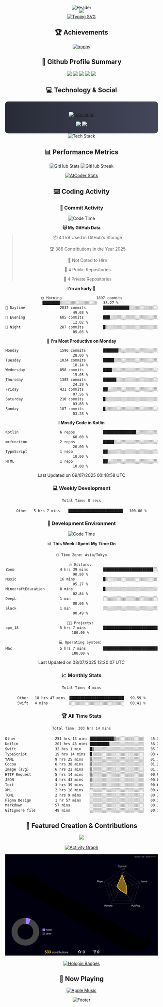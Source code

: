 <div align="center">
  
![Header](https://capsule-render.vercel.app/api?type=waving&color=gradient&customColorList=12&height=300&section=header&text=Welcome%20to%20Batapii's%20Universe&fontSize=50&animation=fadeIn&fontAlignY=40&desc=Android%20Developer%20|%20Kotlin%20LOVE%20)

<div style="margin-top: -20px;">
  <img src="https://readme-typing-svg.herokuapp.com/?lines=Crafting+Android+Experiences;Building+Tomorrow's+Apps+Today;Always+Learning,+Always+Growing&font=Fira%20Code&center=true&width=440&height=45&color=f75c7e&vCenter=true&size=22&pause=1000">
</div>

<a href="https://git.io/typing-svg">
  <img src="https://readme-typing-svg.demolab.com?font=Fira+Code&weight=600&size=28&duration=4000&pause=1000&center=true&vCenter=true&width=800&lines=Hey+there!+I'm+Batapii+%F0%9F%91%8B;Android+Developer+from+Japan+%F0%9F%87%AF%F0%9F%87%B5" alt="Typing SVG" />
</a>

## 🏆 Achievements

[![trophy](https://github-profile-trophy.vercel.app/?username=batapii&theme=onestar&no-frame=true&no-bg=true&column=8&rank=SECRET,SSS,SS,S,AAA,AA,A,B,C,?&margin-w=10&margin-h=10)](https://github.com/ryo-ma/github-profile-trophy)

## 🎯 Github Profile Summary

<div align="center">
  <img src="http://github-profile-summary-cards.vercel.app/api/cards/profile-details?username=batapii&theme=radical" />
  <img src="http://github-profile-summary-cards.vercel.app/api/cards/repos-per-language?username=batapii&theme=radical" />
  <img src="http://github-profile-summary-cards.vercel.app/api/cards/most-commit-language?username=batapii&theme=radical" />
  <img src="http://github-profile-summary-cards.vercel.app/api/cards/stats?username=batapii&theme=radical" />
  <img src="http://github-profile-summary-cards.vercel.app/api/cards/productive-time?username=batapii&theme=radical" />
</div>

## 💻 Technology & Social

<div align="center" style="background: linear-gradient(to right, #282A36, #44475A); padding: 20px; border-radius: 10px;">

[![Top Langs](https://github-readme-stats.vercel.app/api/top-langs/?username=batapii
)](https://github.com/anuraghazra/github-readme-stats)

<div style="margin-top: 15px">
<a href="https://github.com/batapii"><img src="https://img.shields.io/github/followers/batapii?style=for-the-badge&logo=github&label=Follow&color=ff6e96&labelColor=282A36"/></a>
<a href="https://twitter.com/batapii3939"><img src="https://img.shields.io/twitter/follow/batapii?style=for-the-badge&logo=twitter&color=1DA1F2&labelColor=282A36&label= Twitter"/></a>
</div>

</div>

<div align="center">
<img src="https://github-readme-tech-stack.vercel.app/api/cards?title=Tech+Stack&align=center&titleAlign=center&fontSize=20&lineHeight=10&lineCount=4&theme=github_dark&width=800&bg=%230D1117&badge=%23161B22&border=%2321262D&titleColor=%2358A6FF&line1=kotlin%2Ckotlin%2C0095D5%3Bandroid%2Candroid%2C00ff00%3Bjetpackcompose%2Cjetpack%2C4285F4%3B&line2=swift%2Cswift%2CFA7343%3Bfirebase%2Cfirebase%2CFFCA28%3Bgithub%2Cgithub%2C181717%3B&line3=typescript%2Ctypescript%2C3178C6%3Bgraphql%2Cgraphql%2CE10098%3Bsupabase%2Csupabase%2C3FCF8E%3B&line4=gradle%2Cgradle%2C02303A%3Bgitkraken%2Cgitkraken%2C179287%3Bpostman%2Cpostman%2CFF6C37%3B" alt="Tech Stack" />
</div>



## 📊 Performance Metrics

<div align="center">

![GitHub Stats](https://github-readme-stats.vercel.app/api?username=batapii&show_icons=true&theme=radical&hide_border=true&bg_color=0D1117)
![GitHub Streak](https://github-readme-streak-stats.herokuapp.com/?user=batapii&theme=radical&hide_border=true&background=0D1117)

[![AtCoder Stats](https://atcoder-readme-stats.vercel.app/stats/batapii3939?theme=dark&show_history=5&width=495)](https://github.com/iwbc-mzk/atcoder-readme-stats)

</div>

## ⌨️ Coding Activity

### 🌟 Commit Activity
<!--START_SECTION:commit-stats-->
![Code Time](http://img.shields.io/badge/Code%20Time-554%20hrs%2028%20mins-blue)

**🐱 My GitHub Data** 

> 📦 4.1 kB Used in GitHub's Storage 
 > 
> 🏆 386 Contributions in the Year 2025
 > 
> 🚫 Not Opted to Hire
 > 
> 📜 4 Public Repositories 
 > 
> 🔑 4 Private Repositories 
 > 
**I'm an Early 🐤** 

```text
🌞 Morning                1897 commits        ████████░░░░░░░░░░░░░░░░░   33.27 % 
🌆 Daytime                2832 commits        ████████████░░░░░░░░░░░░░   49.68 % 
🌃 Evening                685 commits         ███░░░░░░░░░░░░░░░░░░░░░░   12.02 % 
🌙 Night                  287 commits         █░░░░░░░░░░░░░░░░░░░░░░░░   05.03 % 
```
📅 **I'm Most Productive on Monday** 

```text
Monday                   1596 commits        ███████░░░░░░░░░░░░░░░░░░   28.00 % 
Tuesday                  1034 commits        █████░░░░░░░░░░░░░░░░░░░░   18.14 % 
Wednesday                858 commits         ████░░░░░░░░░░░░░░░░░░░░░   15.05 % 
Thursday                 1385 commits        ██████░░░░░░░░░░░░░░░░░░░   24.29 % 
Friday                   431 commits         ██░░░░░░░░░░░░░░░░░░░░░░░   07.56 % 
Saturday                 210 commits         █░░░░░░░░░░░░░░░░░░░░░░░░   03.68 % 
Sunday                   187 commits         █░░░░░░░░░░░░░░░░░░░░░░░░   03.28 % 
```


**I Mostly Code in Kotlin** 

```text
Kotlin                   6 repos             ███████████████░░░░░░░░░░   60.00 % 
mcfunction               2 repos             █████░░░░░░░░░░░░░░░░░░░░   20.00 % 
TypeScript               1 repo              ██░░░░░░░░░░░░░░░░░░░░░░░   10.00 % 
HTML                     1 repo              ██░░░░░░░░░░░░░░░░░░░░░░░   10.00 % 
```




 Last Updated on 09/07/2025 00:48:58 UTC
<!--END_SECTION:commit-stats-->

### 💻 Weekly Development
<!--START_SECTION:wakatime-->

```txt
Total Time: 0 secs

Other   5 hrs 7 mins    █████████████████████████   100.00 %
```

<!--END_SECTION:wakatime-->

### 🔨 Development Environment
<!--START_SECTION:dev-stats-->
![Code Time](http://img.shields.io/badge/Code%20Time-554%20hrs%2028%20mins-blue)

📊 **This Week I Spent My Time On** 

```text
🕑︎ Time Zone: Asia/Tokyo

🔥 Editors: 
Zoom                     4 hrs 39 mins       ███████████████████████░░   90.80 % 
Music                    16 mins             █░░░░░░░░░░░░░░░░░░░░░░░░   05.27 % 
MinecraftEducation       8 mins              █░░░░░░░░░░░░░░░░░░░░░░░░   02.84 % 
DeepL                    1 min               ░░░░░░░░░░░░░░░░░░░░░░░░░   00.60 % 
Slack                    1 min               ░░░░░░░░░░░░░░░░░░░░░░░░░   00.49 % 

🐱‍💻 Projects: 
opm_18                   5 hrs 7 mins        █████████████████████████   100.00 % 

💻 Operating System: 
Mac                      5 hrs 7 mins        █████████████████████████   100.00 % 
```


 Last Updated on 08/07/2025 12:20:07 UTC
<!--END_SECTION:dev-stats-->

### 📈 Monthly Stats
<!--START_SECTION:wakamonth-->

```txt
Total Time: 4 mins

Other   18 hrs 47 mins  █████████████████████████   99.59 %
Swift   4 mins          ░░░░░░░░░░░░░░░░░░░░░░░░░   00.41 %
```

<!--END_SECTION:wakamonth-->

### 🏆 All Time Stats
<!--START_SECTION:wakaalltime-->

```txt
Total Time: 303 hrs 14 mins

Other                  251 hrs 13 mins ███████████▒░░░░░░░░░░░░░   45.31 %
Kotlin                 201 hrs 43 mins █████████░░░░░░░░░░░░░░░░   36.38 %
Swift                  32 hrs 1 min    █▒░░░░░░░░░░░░░░░░░░░░░░░   05.78 %
TypeScript             19 hrs 14 mins  █░░░░░░░░░░░░░░░░░░░░░░░░   03.47 %
YAML                   9 hrs 25 mins   ▒░░░░░░░░░░░░░░░░░░░░░░░░   01.70 %
Cocoa                  6 hrs 38 mins   ▒░░░░░░░░░░░░░░░░░░░░░░░░   01.20 %
Image (svg)            6 hrs 22 mins   ▒░░░░░░░░░░░░░░░░░░░░░░░░   01.15 %
HTTP Request           5 hrs 14 mins   ▒░░░░░░░░░░░░░░░░░░░░░░░░   00.94 %
JSON                   4 hrs 43 mins   ▒░░░░░░░░░░░░░░░░░░░░░░░░   00.85 %
Text                   3 hrs 39 mins   ░░░░░░░░░░░░░░░░░░░░░░░░░   00.66 %
XML                    2 hrs 18 mins   ░░░░░░░░░░░░░░░░░░░░░░░░░   00.42 %
TOML                   2 hrs 9 mins    ░░░░░░░░░░░░░░░░░░░░░░░░░   00.39 %
Figma Design           1 hr 57 mins    ░░░░░░░░░░░░░░░░░░░░░░░░░   00.35 %
Markdown               57 mins         ░░░░░░░░░░░░░░░░░░░░░░░░░   00.17 %
GitIgnore file         49 mins         ░░░░░░░░░░░░░░░░░░░░░░░░░   00.15 %
```

<!--END_SECTION:wakaalltime-->


## 🌟 Featured Creation & Contributions

<div align="center">
  <a href="https://github.com/batapii/ToDoSNS">
    <img src="https://github-readme-stats.vercel.app/api/pin/?username=batapii&repo=ToDoSNS&theme=radical&hide_border=true&bg_color=0D1117" />
  </a>

[![Activity Graph](https://github-readme-activity-graph.vercel.app/graph?username=batapii&custom_title=Contribution%20Graph&hide_border=true&theme=radical&bg_color=0D1117)](https://github.com/ashutosh00710/github-readme-activity-graph)

![3D Contrib](./profile-3d-contrib/profile-night-rainbow.svg)

[![Holopin Badges](https://holopin.me/batapii)](https://holopin.io/@batapii)

</div>

## 🎵 Now Playing

<div align="center">
  
[![Apple Music](https://music-profile.rayriffy.com/theme/dark.svg?uid=001005.6598667d2ffd4a10a4f429edd0ba24c4.1156)](https://github.com/rayriffy/apple-music-github-profile)

</div>

![Footer](https://capsule-render.vercel.app/api?type=waving&color=gradient&customColorList=12&height=100&section=footer)

</div>
